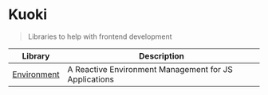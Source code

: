 # Kuoki

> Libraries to help with frontend development

| Library                                         | Description                                           |
| ----------------------------------------------- | ----------------------------------------------------- |
| [Environment](./packages/environment/README.md) | A Reactive Environment Management for JS Applications |
